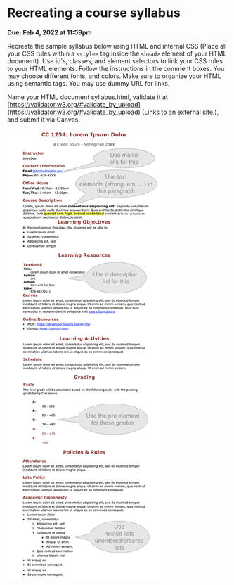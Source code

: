# Recreating a course syllabus

**Due: Feb 4, 2022 at 11:59pm**

Recreate the sample syllabus below using HTML and internal CSS (Place all your CSS rules within a `<style>` tag inside the `<head>` element of your HTML document). Use id's, classes, and element selectors to link your CSS rules to your HTML elements. Follow the instructions in the comment boxes. You may choose different fonts, and colors. Make sure to organize your HTML using semantic tags. You may use dummy URL for links.

Name your HTML document syllabus.html, validate it at [https://validator.w3.org/#validate_by_upload](https://validator.w3.org/#validate_by_upload) (Links to an external site.), and submit it via Canvas.

![reference image](./reference-image.png)
